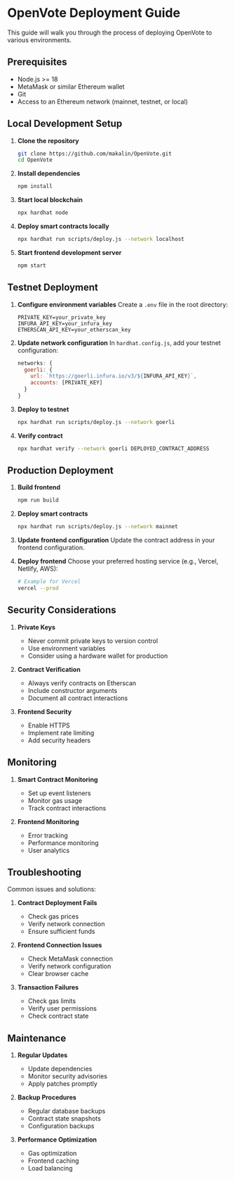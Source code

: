 # OpenVote Deployment Guide

This guide will walk you through the process of deploying OpenVote to various environments.

## Prerequisites

- Node.js >= 18
- MetaMask or similar Ethereum wallet
- Git
- Access to an Ethereum network (mainnet, testnet, or local)

## Local Development Setup

1. **Clone the repository**
   ```bash
   git clone https://github.com/makalin/OpenVote.git
   cd OpenVote
   ```

2. **Install dependencies**
   ```bash
   npm install
   ```

3. **Start local blockchain**
   ```bash
   npx hardhat node
   ```

4. **Deploy smart contracts locally**
   ```bash
   npx hardhat run scripts/deploy.js --network localhost
   ```

5. **Start frontend development server**
   ```bash
   npm start
   ```

## Testnet Deployment

1. **Configure environment variables**
   Create a `.env` file in the root directory:
   ```
   PRIVATE_KEY=your_private_key
   INFURA_API_KEY=your_infura_key
   ETHERSCAN_API_KEY=your_etherscan_key
   ```

2. **Update network configuration**
   In `hardhat.config.js`, add your testnet configuration:
   ```javascript
   networks: {
     goerli: {
       url: `https://goerli.infura.io/v3/${INFURA_API_KEY}`,
       accounts: [PRIVATE_KEY]
     }
   }
   ```

3. **Deploy to testnet**
   ```bash
   npx hardhat run scripts/deploy.js --network goerli
   ```

4. **Verify contract**
   ```bash
   npx hardhat verify --network goerli DEPLOYED_CONTRACT_ADDRESS
   ```

## Production Deployment

1. **Build frontend**
   ```bash
   npm run build
   ```

2. **Deploy smart contracts**
   ```bash
   npx hardhat run scripts/deploy.js --network mainnet
   ```

3. **Update frontend configuration**
   Update the contract address in your frontend configuration.

4. **Deploy frontend**
   Choose your preferred hosting service (e.g., Vercel, Netlify, AWS):
   ```bash
   # Example for Vercel
   vercel --prod
   ```

## Security Considerations

1. **Private Keys**
   - Never commit private keys to version control
   - Use environment variables
   - Consider using a hardware wallet for production

2. **Contract Verification**
   - Always verify contracts on Etherscan
   - Include constructor arguments
   - Document all contract interactions

3. **Frontend Security**
   - Enable HTTPS
   - Implement rate limiting
   - Add security headers

## Monitoring

1. **Smart Contract Monitoring**
   - Set up event listeners
   - Monitor gas usage
   - Track contract interactions

2. **Frontend Monitoring**
   - Error tracking
   - Performance monitoring
   - User analytics

## Troubleshooting

Common issues and solutions:

1. **Contract Deployment Fails**
   - Check gas prices
   - Verify network connection
   - Ensure sufficient funds

2. **Frontend Connection Issues**
   - Check MetaMask connection
   - Verify network configuration
   - Clear browser cache

3. **Transaction Failures**
   - Check gas limits
   - Verify user permissions
   - Check contract state

## Maintenance

1. **Regular Updates**
   - Update dependencies
   - Monitor security advisories
   - Apply patches promptly

2. **Backup Procedures**
   - Regular database backups
   - Contract state snapshots
   - Configuration backups

3. **Performance Optimization**
   - Gas optimization
   - Frontend caching
   - Load balancing 